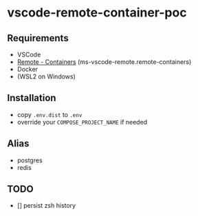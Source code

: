 # vscode-remote-container-poc

## Requirements

  - VSCode
  - [Remote - Containers](https://marketplace.visualstudio.com/items?itemName=ms-vscode-remote.remote-containers) (ms-vscode-remote.remote-containers)
  - Docker
  - (WSL2 on Windows)

## Installation

- copy `.env.dist` to `.env`
- override your `COMPOSE_PROJECT_NAME` if needed

## Alias

 - postgres
 - redis

## TODO

 - [] persist zsh history
